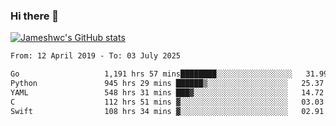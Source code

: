 ### Hi there 👋

[![Jameshwc's GitHub stats](https://github-readme-stats.vercel.app/api?username=jameshwc)](https://github.com/anuraghazra/github-readme-stats)

<!--START_SECTION:waka-->

```txt
From: 12 April 2019 - To: 03 July 2025

Go                   1,191 hrs 57 mins████████░░░░░░░░░░░░░░░░░   31.99 %
Python               945 hrs 29 mins ██████▒░░░░░░░░░░░░░░░░░░   25.37 %
YAML                 548 hrs 31 mins ███▓░░░░░░░░░░░░░░░░░░░░░   14.72 %
C                    112 hrs 51 mins ▓░░░░░░░░░░░░░░░░░░░░░░░░   03.03 %
Swift                108 hrs 34 mins ▓░░░░░░░░░░░░░░░░░░░░░░░░   02.91 %
```

<!--END_SECTION:waka-->